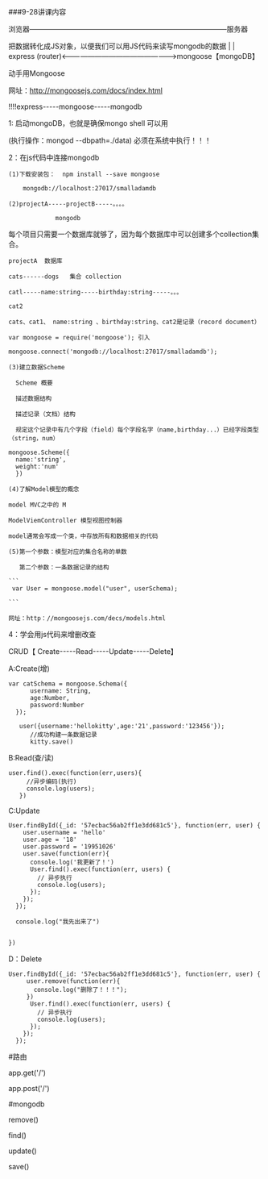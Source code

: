 ###9-28讲课内容


浏览器————————————————————————————服务器

把数据转化成JS对象，以便我们可以用JS代码来读写mongodb的数据
                                      |
                                      |
express (router)<—————————————————>mongoose【mongoDB】

动手用Mongoose

网址：http://mongoosejs.com/docs/index.html

!!!!express-----mongoose-----mongodb

1: 启动mongoDB，也就是确保mongo shell 可以用

  (执行操作：mongod --dbpath=./data) 必须在系统中执行！！！

2：在js代码中连接mongodb

    (1)下载安装包：  npm install --save mongoose

        mongodb://localhost:27017/smalladamdb

    (2)projectA-----projectB-----。。。。

                 mongodb

每个项目只需要一个数据库就够了，因为每个数据库中可以创建多个collection集合。

    projectA  数据库

    cats------dogs   集合 collection

    catl-----name:string-----birthday:string-----。。。

    cat2

    cats、cat1、 name:string 、birthday:string、cat2是记录（record document）



```
var mongoose = require('mongoose'); 引入

mongoose.connect('mongodb://localhost:27017/smalladamdb');

```
    (3)建立数据Scheme

      Scheme 概要

      描述数据结构

      描述记录（文档）结构

      规定这个记录中有几个字段（field）每个字段名字（name,birthday...）已经字段类型（string，num）


```
mongoose.Scheme({
  name:'string',
  weight:'num'
  })

```

    (4)了解Model模型的概念

    model MVC之中的 M

    ModelViemController 模型视图控制器

    model通常会写成一个类，中存放所有和数据相关的代码

    (5)第一个参数：模型对应的集合名称的单数

       第二个参数：一条数据记录的结构

    ```
     var User = mongoose.model("user", userSchema);

    ```

    网址：http：//mongoosejs.com/decs/models.html

4：学会用js代码来增删改查

CRUD【 Create-----Read-----Update-----Delete】

A:Create(增)
```
var catSchema = mongoose.Schema({
      username: String,
      age:Number,
      password:Number
  });

   user({username:'hellokitty',age:'21',password:'123456'});
      //成功构建一条数据记录
      kitty.save()  

```
B:Read(查/读)

```
user.find().exec(function(err,users){
     //异步编码(执行)
     console.log(users);
   })    

```
C:Update

```
User.findById({_id: '57ecbac56ab2ff1e3dd681c5'}, function(err, user) {
    user.username = 'hello'
    user.age = '18'
    user.password = '19951026'
    user.save(function(err){
      console.log('我更新了！')
      User.find().exec(function(err, users) {
        // 异步执行
        console.log(users);
      });
    });
  });

  console.log("我先出来了")


})

```
D：Delete

```
User.findById({_id: '57ecbac56ab2ff1e3dd681c5'}, function(err, user) {
     user.remove(function(err){
       console.log("删除了！！！");
     })
      User.find().exec(function(err, users) {
        // 异步执行
        console.log(users);
      });
    });
  });

```

#路由

  app.get('/')

  app.post('/')

#mongodb

   remove()

   find()

   update()

   save()
